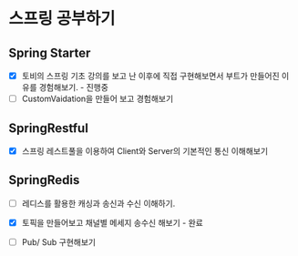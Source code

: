 # 스프링 공부하기

## Spring Starter
* [x] 토비의 스프링 기초 강의를 보고 난 이후에 직접 구현해보면서 부트가 만들어진 이유를 경험해보기. - 진행중 
* [ ] CustomVaidation을 만들어 보고 경험해보기
## SpringRestful
* [x] 스프링 레스트풀을 이용하여 Client와 Server의 기본적인 통신 이해해보기
## SpringRedis
* [ ] 레디스를 활용한 캐싱과 송신과 수신 이해하기.
* [x] 토픽을 만들어보고 채널별 메세지 송수신 해보기 - 완료
* [ ] Pub/ Sub 구현해보기
      
